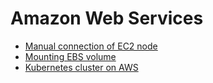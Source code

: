 # Amazon Web Services

* [Manual connection of EC2 node](connect.md)
* [Mounting EBS volume](ebs.md)
* [Kubernetes cluster on AWS](cluster.md)
